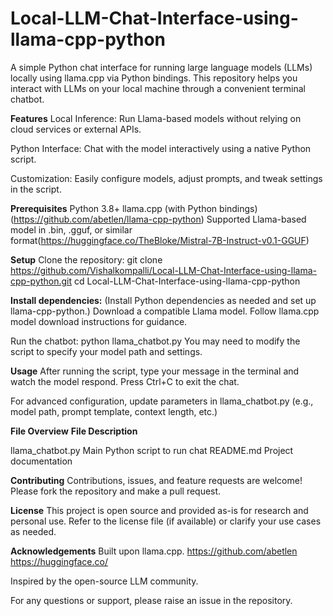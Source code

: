 # Local-LLM-Chat-Interface-using-llama-cpp-python

A simple Python chat interface for running large language models (LLMs) locally using llama.cpp via Python bindings. This repository helps you interact with LLMs on your local machine through a convenient terminal chatbot.

**Features**
Local Inference: Run Llama-based models without relying on cloud services or external APIs.

Python Interface: Chat with the model interactively using a native Python script.

Customization: Easily configure models, adjust prompts, and tweak settings in the script.

**Prerequisites**
Python 3.8+
llama.cpp (with Python bindings)(https://github.com/abetlen/llama-cpp-python)
Supported Llama-based model in .bin, .gguf, or similar format(https://huggingface.co/TheBloke/Mistral-7B-Instruct-v0.1-GGUF)

**Setup**
Clone the repository:
git clone https://github.com/Vishalkompalli/Local-LLM-Chat-Interface-using-llama-cpp-python.git
cd Local-LLM-Chat-Interface-using-llama-cpp-python

**Install dependencies:**
(Install Python dependencies as needed and set up llama-cpp-python.)
Download a compatible Llama model.
Follow llama.cpp model download instructions for guidance.

Run the chatbot:
python llama_chatbot.py
You may need to modify the script to specify your model path and settings.

**Usage**
After running the script, type your message in the terminal and watch the model respond.
Press Ctrl+C to exit the chat.

For advanced configuration, update parameters in llama_chatbot.py (e.g., model path, prompt template, context length, etc.)

**File Overview**        **File	Description**

llama_chatbot.py	       Main Python script to run chat
README.md	               Project documentation

**Contributing**
Contributions, issues, and feature requests are welcome! Please fork the repository and make a pull request.

**License**
This project is open source and provided as-is for research and personal use. Refer to the license file (if available) or clarify your use cases as needed.

**Acknowledgements**
Built upon llama.cpp.
https://github.com/abetlen
https://huggingface.co/

Inspired by the open-source LLM community.

For any questions or support, please raise an issue in the repository.
